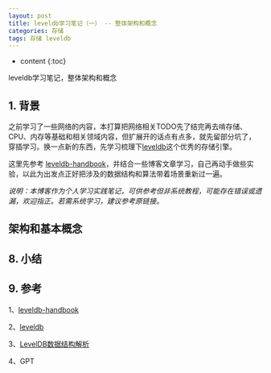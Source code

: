 ```yaml
---
layout: post
title: leveldb学习笔记（一） -- 整体架构和概念
categories: 存储
tags: 存储 leveldb
---
```


* content
{:toc}

leveldb学习笔记，整体架构和概念



## 1. 背景

之前学习了一些网络的内容，本打算把网络相关TODO先了结完再去啃存储、CPU、内存等基础和相关领域内容，但扩展开的话点有点多，就先留部分坑了，穿插学习。换一点新的东西，先学习梳理下[leveldb](https://github.com/google/leveldb)这个优秀的存储引擎。

这里先参考 [leveldb-handbook](https://leveldb-handbook.readthedocs.io/zh/latest/index.html)，并结合一些博客文章学习，自己再动手做些实验，以此为出发点正好把涉及的数据结构和算法带着场景重新过一遍。

*说明：本博客作为个人学习实践笔记，可供参考但非系统教程，可能存在错误或遗漏，欢迎指正。若需系统学习，建议参考原链接。*

## 架构和基本概念



## 8. 小结


## 9. 参考

1、[leveldb-handbook](https://leveldb-handbook.readthedocs.io/zh/latest/index.html)

2、[leveldb](https://github.com/google/leveldb)

3、[LevelDB数据结构解析](https://www.qtmuniao.com/categories/源码阅读/leveldb/)

4、GPT
